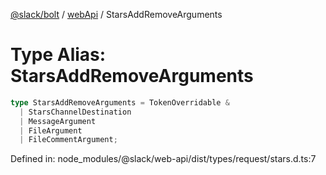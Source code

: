 [@slack/bolt](../../../../index.md) / [webApi](../index.md) / StarsAddRemoveArguments

# Type Alias: StarsAddRemoveArguments

```ts
type StarsAddRemoveArguments = TokenOverridable & 
  | StarsChannelDestination
  | MessageArgument
  | FileArgument
  | FileCommentArgument;
```

Defined in: node\_modules/@slack/web-api/dist/types/request/stars.d.ts:7
